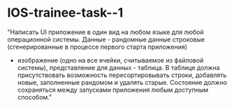 IOS-trainee-task--1
===================
"Написать UI приложение в один вид на любом языке для любой операционной системы.
Данные - рандомные данные строковые (сгенерированные в процессе первого старта приложения)
+ изображение (одно на все ячейки, считываемое из файловой системы), представление для данных - таблица. 
В таблице должна присутствовать возможность пересортировывать строки, добавлять новые, заполненные рандомом и удалять старые.
Состояние должно сохраняться между запусками приложения любым доступным способом."
